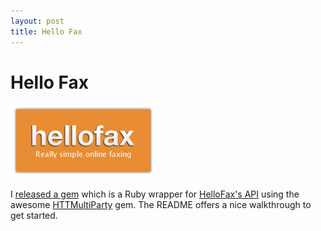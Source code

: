 ```yaml
---
layout: post
title: Hello Fax
---
```


# Hello Fax

![Hello Fax](/images/hellofax.png)

I [released a gem](http://rubygems.org/gems/hello_fax) which is a Ruby wrapper for [HelloFax's API](https://www.hellofax.com/) using the awesome [HTTMultiParty](https://github.com/jwagener/httmultiparty) gem. The README offers a nice walkthrough to get started.
